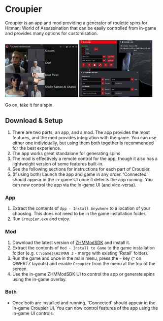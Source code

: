 # Croupier

Croupier is an app and mod providing a generator of roulette spins for Hitman: World of Assassination that can be easily controlled from in-game and provides many options for customisation.

<img src="./images/CroupierV2.png" title="App interface." width="47%">
<img src="./images/CroupierV2-InGame.png" title="In-game interface." width="47%">

Go on, take it for a spin.

## Download & Setup

1. There are two parts; an app, and a mod. The app provides the most features, and the mod provides integration with the game. You can use either one individually, but using them both together is recommended for the best experience.
2. The app works great standalone for generating spins
3. The mod is effectively a remote control for the app, though it also has a lightweight version of some features built-in.
4. See the following sections for instructions for each part of Croupier.
5. (If using both) Launch the app and game in any order. 'Connected' should appear in the in-game UI once it detects the app running. You can now control the app via the in-game UI (and vice-versa).

### App
1. Extract the contents of `App - Install Anywhere` to a location of your choosing. This does not need to be in the game installation folder.
2. Run `Croupier.exe` and enjoy.

### Mod
1. Download the latest version of [ZHMModSDK](https://github.com/OrfeasZ/ZHMModSDK/releases) and install it.
2. Extract the contents of `Mod - Install to Game` to the game installation folder (e.g. `C:\Games\HITMAN 3` - merge with existing 'Retail' folder).
3. Run the game and once in the main menu, press the `~` key (`^` on QWERTZ layouts) and enable `Croupier` from the menu at the top of the screen.
4. Use the in-game ZHMModSDK UI to control the app or generate spins using the in-game overlay.

### Both
* Once both are installed and running, 'Connected' should appear in the in-game Croupier UI. You can now control features of the app using the in-game UI controls.